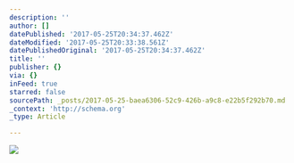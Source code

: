```yaml
---
description: ''
author: []
datePublished: '2017-05-25T20:34:37.462Z'
dateModified: '2017-05-25T20:33:38.561Z'
datePublishedOriginal: '2017-05-25T20:34:37.462Z'
title: ''
publisher: {}
via: {}
inFeed: true
starred: false
sourcePath: _posts/2017-05-25-baea6306-52c9-426b-a9c8-e22b5f292b70.md
_context: 'http://schema.org'
_type: Article

---
```

![](https://the-grid-user-content.s3-us-west-2.amazonaws.com/9d2cf72f-99e8-4f13-965e-e44e24d00411.jpg)